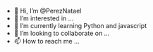 - 👋 Hi, I’m @PerezNatael
- 👀 I’m interested in ...
- 🌱 I’m currently learning Python and javascript
- 💞️ I’m looking to collaborate on ...
- 📫 How to reach me ...

<!---
PerezNatael/PerezNatael is a ✨ special ✨ repository because its `README.md` (this file) appears on your GitHub profile.
You can click the Preview link to take a look at your changes.
--->
